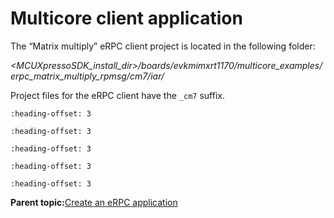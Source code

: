 # Multicore client application

The “Matrix multiply” eRPC client project is located in the following folder:

*<MCUXpressoSDK\_install\_dir\>/boards/evkmimxrt1170/multicore\_examples/erpc\_matrix\_multiply\_rpmsg/cm7/iar/*

Project files for the eRPC client have the `_cm7` suffix.


```{include} ../topics/client_project_basic_source_files.md
:heading-offset: 3
```

```{include} ../topics/client-related_generated_files.md
:heading-offset: 3
```

```{include} ../topics/client_infrastructure_files.md
:heading-offset: 3
```

```{include} ../topics/client_multicore_infrastructure_files.md
:heading-offset: 3
```

```{include} ../topics/client_user_code_001.md
:heading-offset: 3
```

**Parent topic:**[Create an eRPC application](../topics/create_an_erpc_application.md)

